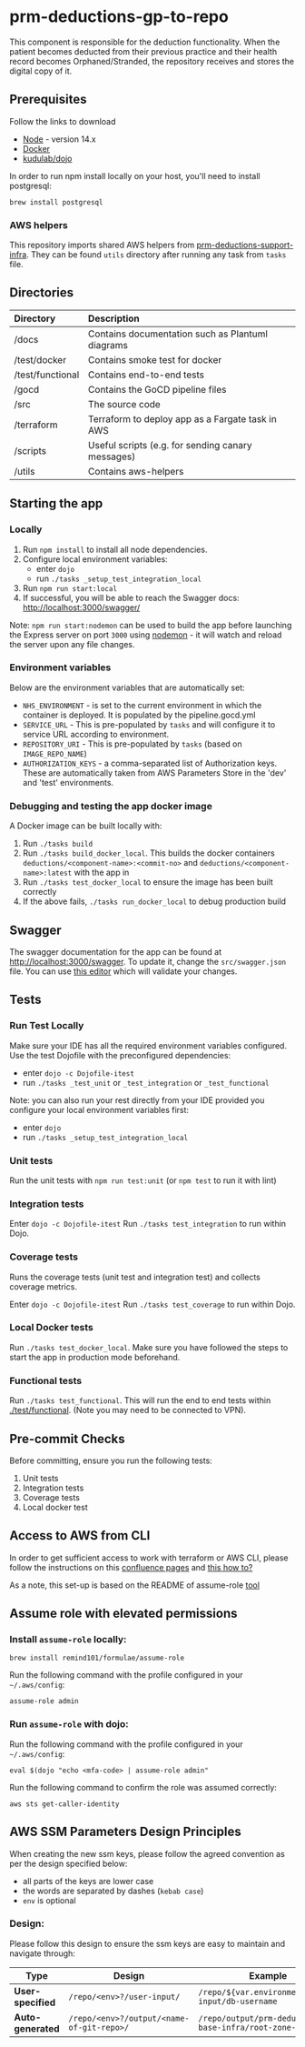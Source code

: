 # prm-deductions-gp-to-repo

This component is responsible for the deduction functionality.
When the patient becomes deducted from their previous practice and their health record becomes Orphaned/Stranded, the repository receives and stores the digital copy of it.

## Prerequisites

Follow the links to download

- [Node](https://nodejs.org/en/download/package-manager/#nvm) - version 14.x
- [Docker](https://docs.docker.com/install/)
- [kudulab/dojo](https://github.com/kudulab/dojo#installation)

In order to run npm install locally on your host, you'll need to install postgresql:
```
brew install postgresql
```

### AWS helpers

This repository imports shared AWS helpers from [prm-deductions-support-infra](https://github.com/nhsconnect/prm-deductions-support-infra/).
They can be found `utils` directory after running any task from `tasks` file.


## Directories

| Directory         | Description                                       |
| :---------------- | :------------------------------------------------ |
| /docs             | Contains documentation such as Plantuml diagrams  |
| /test/docker      | Contains smoke test for docker                    |
| /test/functional  | Contains end-to-end tests                         |
| /gocd             | Contains the GoCD pipeline files                  |
| /src              | The source code                                   |
| /terraform        | Terraform to deploy app as a Fargate task in AWS  |
| /scripts          | Useful scripts (e.g. for sending canary messages) |
| /utils            | Contains aws-helpers                              |


## Starting the app

### Locally

1. Run `npm install` to install all node dependencies.
2. Configure local environment variables:
   - enter `dojo`
   - run `./tasks _setup_test_integration_local`
3. Run `npm run start:local`
4. If successful, you will be able to reach the Swagger docs: [http://localhost:3000/swagger/](http://localhost:3000/swagger/)

Note: `npm run start:nodemon` can be used to build the app before launching the Express server on port `3000` using [nodemon](https://www.npmjs.com/package/nodemon) - it will watch and reload the server upon any file changes.

### Environment variables

Below are the environment variables that are automatically set:

- `NHS_ENVIRONMENT` - is set to the current environment in which the container is deployed. It is populated by the pipeline.gocd.yml
- `SERVICE_URL` - This is pre-populated by `tasks` and will configure it to service URL according to environment.
- `REPOSITORY_URI` - This is pre-populated by `tasks` (based on `IMAGE_REPO_NAME`)
- `AUTHORIZATION_KEYS` - a comma-separated list of Authorization keys. These are automatically taken from AWS Parameters Store in the 'dev' and 'test' environments.

### Debugging and testing the app docker image

A Docker image can be built locally with:

1. Run `./tasks build`
2. Run `./tasks build_docker_local`. This builds the docker containers `deductions/<component-name>:<commit-no>` and `deductions/<component-name>:latest` with the app in
3. Run `./tasks test_docker_local` to ensure the image has been built correctly
4. If the above fails, `./tasks run_docker_local` to debug production build

## Swagger

The swagger documentation for the app can be found at [http://localhost:3000/swagger](http://localhost:3000/swagger). To update it, change the
`src/swagger.json` file. You can use [this editor](https://editor.swagger.io/) which will validate your changes.

## Tests

### Run Test Locally

Make sure your IDE has all the required environment variables configured.
Use the test Dojofile with the preconfigured dependencies:
- enter `dojo -c Dojofile-itest`
- run `./tasks _test_unit` or `_test_integration` or `_test_functional`

Note: you can also run your rest directly from your IDE provided you configure your local environment variables first:
- enter `dojo`
- run `./tasks _setup_test_integration_local`

### Unit tests

Run the unit tests with `npm run test:unit` (or `npm test` to run it with lint)

### Integration tests
Enter `dojo -c Dojofile-itest`
Run `./tasks test_integration` to run within Dojo.

### Coverage tests
Runs the coverage tests (unit test and integration test) and collects coverage metrics.

Enter `dojo -c Dojofile-itest`
Run `./tasks test_coverage` to run within Dojo.

### Local Docker tests

Run `./tasks test_docker_local`. Make sure you have followed the steps to start the app in production mode beforehand.

### Functional tests

Run `./tasks test_functional`. This will run the end to end tests within [./test/functional](./test/functional). (Note you may need to be connected to VPN).

## Pre-commit Checks

Before committing, ensure you run the following tests:

1. Unit tests
2. Integration tests
3. Coverage tests
4. Local docker test

## Access to AWS from CLI

In order to get sufficient access to work with terraform or AWS CLI, please follow the instructions on this [confluence pages](https://gpitbjss.atlassian.net/wiki/spaces/TW/pages/11384160276/AWS+Accounts+and+Roles)
and [this how to?](https://gpitbjss.atlassian.net/wiki/spaces/TW/pages/11286020174/How+to+set+up+access+to+AWS+from+CLI)

As a note, this set-up is based on the README of assume-role [tool](https://github.com/remind101/assume-role)

## Assume role with elevated permissions

### Install `assume-role` locally:
`brew install remind101/formulae/assume-role`

Run the following command with the profile configured in your `~/.aws/config`:

`assume-role admin`

### Run `assume-role` with dojo:
Run the following command with the profile configured in your `~/.aws/config`:

`eval $(dojo "echo <mfa-code> | assume-role admin"`

Run the following command to confirm the role was assumed correctly:

`aws sts get-caller-identity`


## AWS SSM Parameters Design Principles

When creating the new ssm keys, please follow the agreed convention as per the design specified below:

* all parts of the keys are lower case
* the words are separated by dashes (`kebab case`)
* `env` is optional

### Design:
Please follow this design to ensure the ssm keys are easy to maintain and navigate through:

| Type               | Design                                  | Example                                               |
| -------------------| ----------------------------------------| ------------------------------------------------------|
| **User-specified** |`/repo/<env>?/user-input/`               | `/repo/${var.environment}/user-input/db-username`     |
| **Auto-generated** |`/repo/<env>?/output/<name-of-git-repo>/`| `/repo/output/prm-deductions-base-infra/root-zone-id` |
